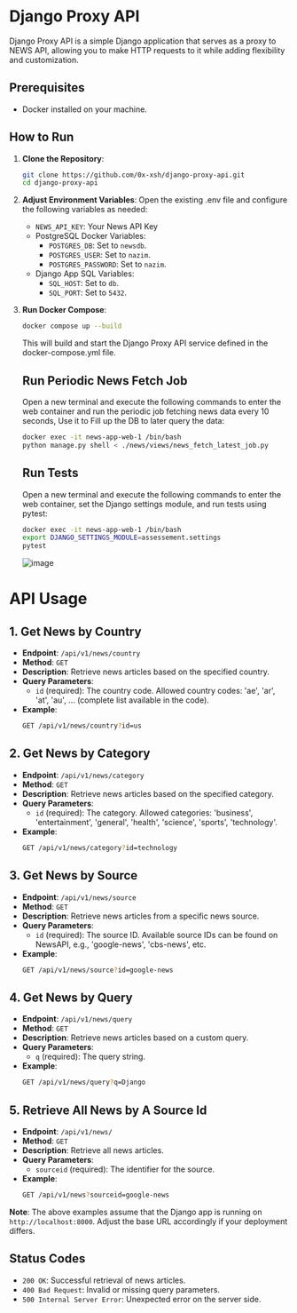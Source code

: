 # Django Proxy API

Django Proxy API is a simple Django application that serves as a proxy to NEWS API, allowing you to make HTTP requests to it while adding flexibility and customization.


## Prerequisites
- Docker installed on your machine.

## How to Run
1. **Clone the Repository**:
    ```bash
    git clone https://github.com/0x-xsh/django-proxy-api.git
    cd django-proxy-api
    ```
2. **Adjust Environment Variables**:
    Open the existing .env file and configure the following variables as needed:
    - `NEWS_API_KEY`: Your News API Key
    - PostgreSQL Docker Variables:
        - `POSTGRES_DB`: Set to `newsdb`.
        - `POSTGRES_USER`: Set to `nazim`.
        - `POSTGRES_PASSWORD`: Set to `nazim`.
    - Django App SQL Variables:
        - `SQL_HOST`: Set to `db`.
        - `SQL_PORT`: Set to `5432`.
    

3. **Run Docker Compose**:
    ```bash
    docker compose up --build
    ```
    This will build and start the Django Proxy API service defined in the docker-compose.yml file.
    ## Run Periodic News Fetch Job

    Open a new terminal and execute the following commands to enter the web container and run the periodic job fetching news data every 10 seconds, Use it to Fill up the DB to later query the data:
      
      ```bash
      docker exec -it news-app-web-1 /bin/bash
      python manage.py shell < ./news/views/news_fetch_latest_job.py
      ```
    ## Run Tests
    
    Open a new terminal and execute the following commands to enter the web container, set the Django settings module, and run tests using pytest:
    
    ```bash
    docker exec -it news-app-web-1 /bin/bash
    export DJANGO_SETTINGS_MODULE=assessement.settings
    pytest
    ```
    ![image](https://github.com/0x-xsh/django-proxy-api/assets/62155175/b3cd5482-4c34-4602-b471-7cc81ac6c45b)


 # API Usage

## 1. Get News by Country
- **Endpoint**: `/api/v1/news/country`
- **Method**: `GET`
- **Description**: Retrieve news articles based on the specified country.
- **Query Parameters**:
    - `id` (required): The country code. Allowed country codes: 'ae', 'ar', 'at', 'au', ... (complete list available in the code).
- **Example**:
    ```bash
    GET /api/v1/news/country?id=us
    ```

## 2. Get News by Category
- **Endpoint**: `/api/v1/news/category`
- **Method**: `GET`
- **Description**: Retrieve news articles based on the specified category.
- **Query Parameters**:
    - `id` (required): The category. Allowed categories: 'business', 'entertainment', 'general', 'health', 'science', 'sports', 'technology'.
- **Example**:
    ```bash
    GET /api/v1/news/category?id=technology
    ```

## 3. Get News by Source
- **Endpoint**: `/api/v1/news/source`
- **Method**: `GET`
- **Description**: Retrieve news articles from a specific news source.
- **Query Parameters**:
    - `id` (required): The source ID. Available source IDs can be found on NewsAPI, e.g., 'google-news', 'cbs-news', etc.
- **Example**:
    ```bash
    GET /api/v1/news/source?id=google-news
    ```

## 4. Get News by Query
- **Endpoint**: `/api/v1/news/query`
- **Method**: `GET`
- **Description**: Retrieve news articles based on a custom query.
- **Query Parameters**:
    - `q` (required): The query string.
- **Example**:
    ```bash
    GET /api/v1/news/query?q=Django
    ```

## 5. Retrieve All News by A Source Id
- **Endpoint**: `/api/v1/news/`
- **Method**: `GET`
- **Description**: Retrieve all news articles.
- **Query Parameters**:
    - `sourceid` (required): The identifier for the source.
- **Example**:
    ```bash
    GET /api/v1/news?sourceid=google-news
    ```

**Note**: The above examples assume that the Django app is running on `http://localhost:8000`. Adjust the base URL accordingly if your deployment differs.

## Status Codes
- `200 OK`: Successful retrieval of news articles.
- `400 Bad Request`: Invalid or missing query parameters.
- `500 Internal Server Error`: Unexpected error on the server side.



